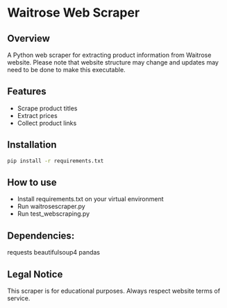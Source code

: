 ﻿# Waitrose Web Scraper

## Overview
A Python web scraper for extracting product information from Waitrose website. Please note that website structure may change and updates may need to be done to make this executable. 

## Features
- Scrape product titles
- Extract prices
- Collect product links

## Installation
```bash
pip install -r requirements.txt
```

## How to use
- Install requirements.txt on your virtual environment
- Run waitrosescraper.py
- Run test_webscraping.py

## Dependencies:
requests
beautifulsoup4
pandas

## Legal Notice
This scraper is for educational purposes. Always respect website terms of service.
